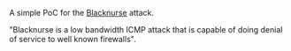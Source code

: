 A simple PoC for the [Blacknurse](http://www.blacknurse.dk/) attack.

"Blacknurse is a low bandwidth ICMP attack that is capable of doing
denial of service to well known firewalls".

